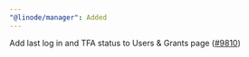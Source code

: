 ```yaml
---
"@linode/manager": Added
---
```


Add last log in and TFA status to Users & Grants page ([#9810](https://github.com/linode/manager/pull/9810))
